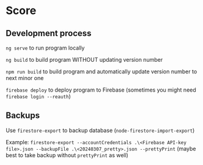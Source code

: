 # Score

## Development process

`ng serve` to run program locally

`ng build` to build program WITHOUT updating version number

`npm run build` to build program and automatically update version number to next minor one

`firebase deploy` to deploy program to Firebase (sometimes you might need `firebase login --reauth`)

## Backups

Use `firestore-export` to backup database (`node-firestore-import-export`)

Example: `firestore-export --accountCredentials .\<Firebase API-key file>.json --backupFile .\<20240307_pretty>.json --prettyPrint` (maybe best to take backup without `prettyPrint` as well)